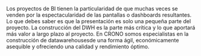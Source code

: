 ﻿---
UniqueId: iEGmArBCAC
Title: Coste procesos de aprovisionamiento
Section: Blog
Url: blog/costes-etl.html
Date: 2016-07-11T00:00:00.0000000
Description: "Los proyectos de BI tienen la particularidad de que muchas veces se venden por la espectacularidad de las pantallas o dashboards resultantes. Lo que debes saber es que la presentación es solo una pequeña parte del proyecto."
Image: costes-etl.jpeg
Id: 0

---
Los proyectos de BI tienen la particularidad de que muchas veces se venden por la espectacularidad de las pantallas o dashboards resultantes. Lo que debes saber es que la presentación es solo una pequeña parte del proyecto. La construcción del DWH es la parte más crítica y lo que aportará más valor a largo plazo al proyecto. En CRONO somos especialistas en la construcción de datawarehousesde una forma ágil, económicamente asequible y ofreciendo una calidad y rendimiento óptimo.